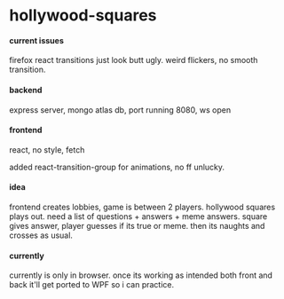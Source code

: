 # hollywood-squares

#### current issues
firefox react transitions just look butt ugly. weird flickers, no smooth transition. 

#### backend
express server, mongo atlas db, port running 8080, ws open

#### frontend
react, no style, fetch

added react-transition-group for animations, no ff unlucky.

#### idea
frontend creates lobbies, game is between 2 players. hollywood squares plays out. need a list of questions + answers + meme answers. square gives answer, player guesses if its true or meme. then its naughts and crosses as usual.

#### currently
currently is only in browser. once its working as intended both front and back it'll get ported to WPF so i can practice.
